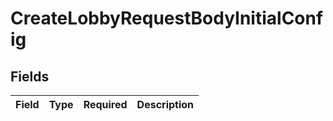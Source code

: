 # CreateLobbyRequestBodyInitialConfig


## Fields

| Field       | Type        | Required    | Description |
| ----------- | ----------- | ----------- | ----------- |